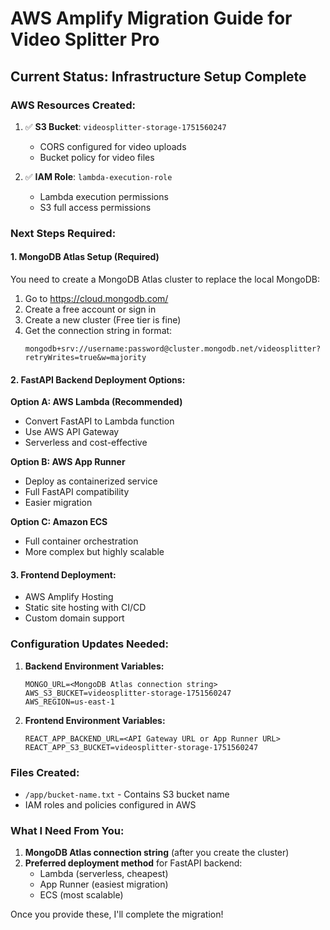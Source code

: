 # AWS Amplify Migration Guide for Video Splitter Pro

## Current Status: Infrastructure Setup Complete

### AWS Resources Created:
1. ✅ **S3 Bucket**: `videosplitter-storage-1751560247`
   - CORS configured for video uploads
   - Bucket policy for video files

2. ✅ **IAM Role**: `lambda-execution-role`
   - Lambda execution permissions
   - S3 full access permissions

### Next Steps Required:

#### 1. MongoDB Atlas Setup (Required)
You need to create a MongoDB Atlas cluster to replace the local MongoDB:

1. Go to https://cloud.mongodb.com/
2. Create a free account or sign in
3. Create a new cluster (Free tier is fine)
4. Get the connection string in format:
   ```
   mongodb+srv://username:password@cluster.mongodb.net/videosplitter?retryWrites=true&w=majority
   ```

#### 2. FastAPI Backend Deployment Options:

**Option A: AWS Lambda (Recommended)**
- Convert FastAPI to Lambda function
- Use AWS API Gateway
- Serverless and cost-effective

**Option B: AWS App Runner**
- Deploy as containerized service
- Full FastAPI compatibility
- Easier migration

**Option C: Amazon ECS**
- Full container orchestration
- More complex but highly scalable

#### 3. Frontend Deployment:
- AWS Amplify Hosting
- Static site hosting with CI/CD
- Custom domain support

### Configuration Updates Needed:

1. **Backend Environment Variables:**
   ```
   MONGO_URL=<MongoDB Atlas connection string>
   AWS_S3_BUCKET=videosplitter-storage-1751560247
   AWS_REGION=us-east-1
   ```

2. **Frontend Environment Variables:**
   ```
   REACT_APP_BACKEND_URL=<API Gateway URL or App Runner URL>
   REACT_APP_S3_BUCKET=videosplitter-storage-1751560247
   ```

### Files Created:
- `/app/bucket-name.txt` - Contains S3 bucket name
- IAM roles and policies configured in AWS

### What I Need From You:
1. **MongoDB Atlas connection string** (after you create the cluster)
2. **Preferred deployment method** for FastAPI backend:
   - Lambda (serverless, cheapest)
   - App Runner (easiest migration)
   - ECS (most scalable)

Once you provide these, I'll complete the migration!